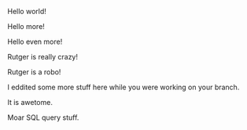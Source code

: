 Hello world!

Hello more!

Hello even more!

Rutger is really crazy!

Rutger is a robo!

I eddited some more stuff here while you were working on your branch.

It is awetome.

Moar SQL query stuff.
